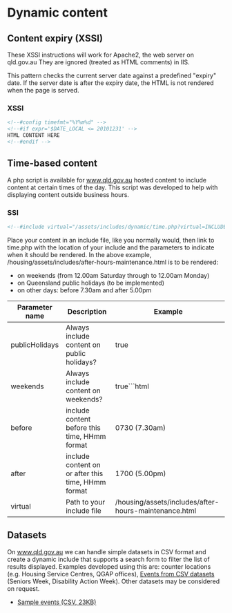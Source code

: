 # Dynamic content

## Content expiry (XSSI)

These XSSI instructions will work for Apache2, the web server on qld.gov.au
They are ignored (treated as HTML comments) in IIS.

This pattern checks the current server date against a predefined "expiry" date.
If the server date is after the expiry date, the HTML is not rendered when the page is served.

### XSSI

```html
<!--#config timefmt="%Y%m%d" -->
<!--#if expr='$DATE_LOCAL <= 20101231' -->
HTML CONTENT HERE
<!--#endif -->
```

## Time-based content

A php script is available for www.qld.gov.au hosted content to include content at certain times of the day.
This script was developed to help with displaying content outside business hours.

### SSI

```html
<!--#include virtual="/assets/includes/dynamic/time.php?virtual=INCLUDE_PATH&weekends=true&publicHolidays=true&before=HHmm&after=HHmm" -->
```

Place your content in an include file, like you normally would, then link to time.php with the location of your include and the parameters to indicate when it should be rendered.
In the above example, /housing/assets/includes/after-hours-maintenance.html is to be rendered:

* on weekends (from 12.00am Saturday through to 12.00am Monday)
* on Queensland public holidays (to be implemented)
* on other days: before 7.30am and after 5.00pm


Parameter name | Description | Example
-------------- | ----------- | -------
publicHolidays | Always include content on public holidays? | true|false
weekends | Always include content on weekends? |  true```html|```false
before | include content before this time, HHmm format | 0730 (7.30am) 
after | include content on or after this time, HHmm format | 1700 (5.00pm) 
virtual | Path to your include file | /housing/assets/includes/after-hours-maintenance.html

## Datasets

On www.qld.gov.au we can handle simple datasets in CSV format and create a dynamic include that supports a search form to filter the list of results displayed.
Examples developed using this are: counter locations (e.g. Housing Service Centres, QGAP offices), [Events from CSV datasets](https://govdex.gov.au/confluence/display/SSQSWE/Events+from+CSV+datasets) (Seniors Week, Disability Action Week).
Other datasets may be considered on request.

* [Sample events (CSV, 23KB)](attachments/seniors-week-events.csv)
